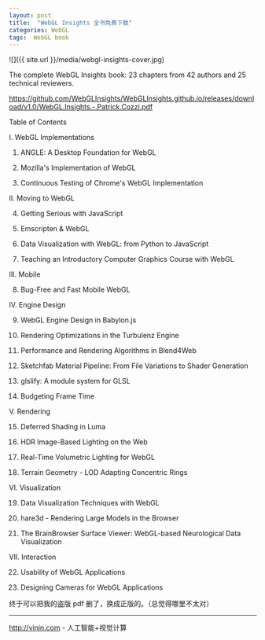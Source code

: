 ```yaml
---
layout: post
title:  "WebGL Insights 全书免费下载"
categories: WebGL
tags:  WebGL book
---
```



![]({{ site.url }}/media/webgl-insights-cover.jpg)

The complete WebGL Insights book: 23 chapters from 42 authors and 25 technical reviewers.




https://github.com/WebGLInsights/WebGLInsights.github.io/releases/download/v1.0/WebGL.Insights.-.Patrick.Cozzi.pdf

Table of Contents


I. WebGL Implementations

1. ANGLE: A Desktop Foundation for WebGL

2. Mozilla's Implementation of WebGL

3. Continuous Testing of Chrome's WebGL Implementation



II. Moving to WebGL

4. Getting Serious with JavaScript

5. Emscripten & WebGL

6. Data Visualization with WebGL: from Python to JavaScript

7. Teaching an Introductory Computer Graphics Course with WebGL



III. Mobile

8. Bug-Free and Fast Mobile WebGL



IV. Engine Design

9. WebGL Engine Design in Babylon.js

10. Rendering Optimizations in the Turbulenz Engine

11. Performance and Rendering Algorithms in Blend4Web

12. Sketchfab Material Pipeline: From File Variations to Shader Generation

13. glslify: A module system for GLSL

14. Budgeting Frame Time



V. Rendering

15. Deferred Shading in Luma

16. HDR Image-Based Lighting on the Web

17. Real-Time Volumetric Lighting for WebGL

18. Terrain Geometry - LOD Adapting Concentric Rings



VI. Visualization

19. Data Visualization Techniques with WebGL

20. hare3d - Rendering Large Models in the Browser

21. The BrainBrowser Surface Viewer: WebGL-based Neurological Data Visualization



VII. Interaction

22. Usability of WebGL Applications

23. Designing Cameras for WebGL Applications


终于可以把我的盗版 pdf 删了，换成正版的。（总觉得哪里不太对）

----
http://vinjn.com - 人工智能+视觉计算
